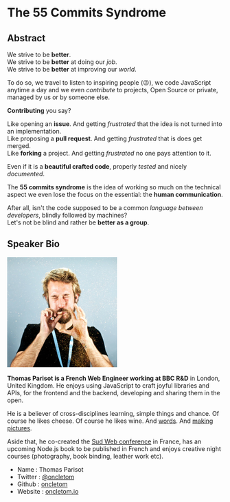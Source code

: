 # The 55 Commits Syndrome

## Abstract

We strive to be **better**.  
We strive to be **better** at doing our *job*.  
We strive to be **better** at improving our *world*.  

To do so, we travel to listen to inspiring people (:wink:), we code JavaScript anytime a day and we even *contribute* to projects, Open Source or private, managed by us or by someone else.

**Contributing** you say?

Like opening an **issue**. And getting *frustrated* that the idea is not turned into an implementation.  
Like proposing a **pull request**. And getting *frustrated* that is does get merged.  
Like **forking** a project. And getting *frustrated* no one pays attention to it.

Even if it is a **beautiful crafted code**, properly *tested* and nicely *documented*.

The **55 commits syndrome** is the idea of working so much on the technical aspect we even lose the focus on the essential: the **human communication**.

After all, isn't the code supposed to be a common *language between developers*, blindly followed by machines?  
Let's not be blind and rather be **better as a group**.

## Speaker Bio

![oncletom](images/oncletom.png)

**Thomas Parisot is a French Web Engineer working at BBC R&D** in London, United Kingdom. He enjoys using JavaScript to craft joyful libraries and APIs, for the frontend and the backend, developing  and sharing them in the open.

He is a believer of cross-disciplines learning, simple things and chance. Of course he likes cheese. Of course he likes wine. And [words](https://oncletom.io). And [making pictures](https://oncletom.io/photos/).

Aside that, he co-created the [Sud Web conference](http://sudweb.fr) in France, has an upcoming Node.js book to be published in French and enjoys creative night courses (photography, book binding, leather work etc).

* Name      : Thomas Parisot
* Twitter   : [@oncletom](https://twitter.com/oncletom)
* Github    : [oncletom](https://github.com/oncletom)
* Website   : [oncletom.io](https://oncletom.io)